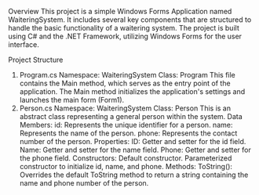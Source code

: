 Overview
This project is a simple Windows Forms Application named WaiteringSystem. It includes several key components that are structured to handle the basic functionality of a waitering system. The project is built using C# and the .NET Framework, utilizing Windows Forms for the user interface.

Project Structure
1. Program.cs
Namespace: WaiteringSystem
Class: Program
This file contains the Main method, which serves as the entry point of the application.
The Main method initializes the application's settings and launches the main form (Form1).
2. Person.cs
Namespace: WaiteringSystem
Class: Person
This is an abstract class representing a general person within the system.
Data Members:
id: Represents the unique identifier for a person.
name: Represents the name of the person.
phone: Represents the contact number of the person.
Properties:
ID: Getter and setter for the id field.
Name: Getter and setter for the name field.
Phone: Getter and setter for the phone field.
Constructors:
Default constructor.
Parameterized constructor to initialize id, name, and phone.
Methods:
ToString(): Overrides the default ToString method to return a string containing the name and phone number of the person.
